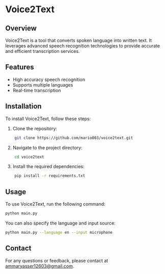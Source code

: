 # Voice2Text

## Overview
Voice2Text is a tool that converts spoken language into written text. It leverages advanced speech recognition technologies to provide accurate and efficient transcription services.

## Features
- High accuracy speech recognition
- Supports multiple languages
- Real-time transcription

## Installation
To install Voice2Text, follow these steps:

1. Clone the repository:
```bash
    git clone https://github.com/mario003/voice2text.git
```
2. Navigate to the project directory:
```bash
    cd voice2text
```
3. Install the required dependencies:
```bash
    pip install -r requirements.txt
```

## Usage
To use Voice2Text, run the following command:
```bash
python main.py
```
You can also specify the language and input source:
```bash
python main.py --language en --input microphone
```

## Contact
For any questions or feedback, please contact at ammaryasser12603@gmail.com.